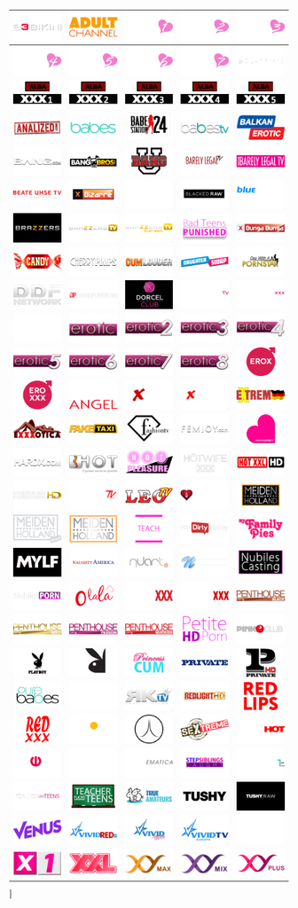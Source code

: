| ![](https://raw.githubusercontent.com/RevGear/logo/master/Other/Adult/A3Bikini.png)| ![](https://raw.githubusercontent.com/RevGear/logo/master/Other/Adult/AdultChannel.png)| ![](https://raw.githubusercontent.com/RevGear/logo/master/Other/Adult/AdultChannel1.png)| ![](https://raw.githubusercontent.com/RevGear/logo/master/Other/Adult/AdultChannel2.png)| ![](https://raw.githubusercontent.com/RevGear/logo/master/Other/Adult/AdultChannel3.png)| 
|:---:|:---:|:---:|:---:|:---:| 
| ![](https://raw.githubusercontent.com/RevGear/logo/master/Other/Adult/AdultChannel4.png)| ![](https://raw.githubusercontent.com/RevGear/logo/master/Other/Adult/AdultChannel5.png)| ![](https://raw.githubusercontent.com/RevGear/logo/master/Other/Adult/AdultChannel6.png)| ![](https://raw.githubusercontent.com/RevGear/logo/master/Other/Adult/AdultChannel7.png)| ![](https://raw.githubusercontent.com/RevGear/logo/master/Other/Adult/AdultTime.png)| 
| ![](https://raw.githubusercontent.com/RevGear/logo/master/Other/Adult/Alba1.png)| ![](https://raw.githubusercontent.com/RevGear/logo/master/Other/Adult/Alba2.png)| ![](https://raw.githubusercontent.com/RevGear/logo/master/Other/Adult/Alba3.png)| ![](https://raw.githubusercontent.com/RevGear/logo/master/Other/Adult/Alba4.png)| ![](https://raw.githubusercontent.com/RevGear/logo/master/Other/Adult/Alba5.png)| 
| ![](https://raw.githubusercontent.com/RevGear/logo/master/Other/Adult/Analized.png)| ![](https://raw.githubusercontent.com/RevGear/logo/master/Other/Adult/Babes.png)| ![](https://raw.githubusercontent.com/RevGear/logo/master/Other/Adult/Babestation.png)| ![](https://raw.githubusercontent.com/RevGear/logo/master/Other/Adult/BabesTV.png)| ![](https://raw.githubusercontent.com/RevGear/logo/master/Other/Adult/BalkanErotic.png)| 
| ![](https://raw.githubusercontent.com/RevGear/logo/master/Other/Adult/Bang.png)| ![](https://raw.githubusercontent.com/RevGear/logo/master/Other/Adult/BangBros.png)| ![](https://raw.githubusercontent.com/RevGear/logo/master/Other/Adult/BangU.png)| ![](https://raw.githubusercontent.com/RevGear/logo/master/Other/Adult/BarelyLegalTV.png)| ![](https://raw.githubusercontent.com/RevGear/logo/master/Other/Adult/BarelyLegalTV_1.png)| 
| ![](https://raw.githubusercontent.com/RevGear/logo/master/Other/Adult/BeateUhseTV.png)| ![](https://raw.githubusercontent.com/RevGear/logo/master/Other/Adult/Bizarre.png)| ![](https://raw.githubusercontent.com/RevGear/logo/master/Other/Adult/Blacked.png)| ![](https://raw.githubusercontent.com/RevGear/logo/master/Other/Adult/BlackedRaw.png)| ![](https://raw.githubusercontent.com/RevGear/logo/master/Other/Adult/BlueHustler.png)| 
| ![](https://raw.githubusercontent.com/RevGear/logo/master/Other/Adult/Brazzers.png)| ![](https://raw.githubusercontent.com/RevGear/logo/master/Other/Adult/BrazzersTV.png)| ![](https://raw.githubusercontent.com/RevGear/logo/master/Other/Adult/BrazzersTVEurope.png)| ![](https://raw.githubusercontent.com/RevGear/logo/master/Other/Adult/btp_logo.png)| ![](https://raw.githubusercontent.com/RevGear/logo/master/Other/Adult/BungaBunga.png)| 
| ![](https://raw.githubusercontent.com/RevGear/logo/master/Other/Adult/CandyTV.png)| ![](https://raw.githubusercontent.com/RevGear/logo/master/Other/Adult/CherryPimps.png)| ![](https://raw.githubusercontent.com/RevGear/logo/master/Other/Adult/CumLouder.png)| ![](https://raw.githubusercontent.com/RevGear/logo/master/Other/Adult/DaughterSwap.png)| ![](https://raw.githubusercontent.com/RevGear/logo/master/Other/Adult/DayWithAPornstar.png)| 
| ![](https://raw.githubusercontent.com/RevGear/logo/master/Other/Adult/DDFNetwork.png)| ![](https://raw.githubusercontent.com/RevGear/logo/master/Other/Adult/DigitalPlayground.png)| ![](https://raw.githubusercontent.com/RevGear/logo/master/Other/Adult/DorcelClub.png)| ![](https://raw.githubusercontent.com/RevGear/logo/master/Other/Adult/DorcelTV.png)| ![](https://raw.githubusercontent.com/RevGear/logo/master/Other/Adult/DorcelXXX.png)| 
| ![](https://raw.githubusercontent.com/RevGear/logo/master/Other/Adult/Dusk.png)| ![](https://raw.githubusercontent.com/RevGear/logo/master/Other/Adult/Erotic.png)| ![](https://raw.githubusercontent.com/RevGear/logo/master/Other/Adult/Erotic2.png)| ![](https://raw.githubusercontent.com/RevGear/logo/master/Other/Adult/Erotic3.png)| ![](https://raw.githubusercontent.com/RevGear/logo/master/Other/Adult/Erotic4.png)| 
| ![](https://raw.githubusercontent.com/RevGear/logo/master/Other/Adult/Erotic5.png)| ![](https://raw.githubusercontent.com/RevGear/logo/master/Other/Adult/Erotic6.png)| ![](https://raw.githubusercontent.com/RevGear/logo/master/Other/Adult/Erotic7.png)| ![](https://raw.githubusercontent.com/RevGear/logo/master/Other/Adult/Erotic8.png)| ![](https://raw.githubusercontent.com/RevGear/logo/master/Other/Adult/EroxHD.png)| 
| ![](https://raw.githubusercontent.com/RevGear/logo/master/Other/Adult/EroxxxHD.png)| ![](https://raw.githubusercontent.com/RevGear/logo/master/Other/Adult/EvilAngel.png)| ![](https://raw.githubusercontent.com/RevGear/logo/master/Other/Adult/Extasy.png)| ![](https://raw.githubusercontent.com/RevGear/logo/master/Other/Adult/Extasy4K.png)| ![](https://raw.githubusercontent.com/RevGear/logo/master/Other/Adult/Extreme.png)| 
| ![](https://raw.githubusercontent.com/RevGear/logo/master/Other/Adult/Exxxotica.png)| ![](https://raw.githubusercontent.com/RevGear/logo/master/Other/Adult/FakeTaxi.png)| ![](https://raw.githubusercontent.com/RevGear/logo/master/Other/Adult/FashionTV.png)| ![](https://raw.githubusercontent.com/RevGear/logo/master/Other/Adult/FemJoy.png)| ![](https://raw.githubusercontent.com/RevGear/logo/master/Other/Adult/FrenchLover.png)| 
| ![](https://raw.githubusercontent.com/RevGear/logo/master/Other/Adult/HardX.png)| ![](https://raw.githubusercontent.com/RevGear/logo/master/Other/Adult/Hot.png)| ![](https://raw.githubusercontent.com/RevGear/logo/master/Other/Adult/HotPleasure.png)| ![](https://raw.githubusercontent.com/RevGear/logo/master/Other/Adult/HotWifeXXX.png)| ![](https://raw.githubusercontent.com/RevGear/logo/master/Other/Adult/HotXXL.png)| 
| ![](https://raw.githubusercontent.com/RevGear/logo/master/Other/Adult/HustlerHD.png)| ![](https://raw.githubusercontent.com/RevGear/logo/master/Other/Adult/HustlerTV.png)| ![](https://raw.githubusercontent.com/RevGear/logo/master/Other/Adult/LeoTV.png)| ![](https://raw.githubusercontent.com/RevGear/logo/master/Other/Adult/Lesbea.png)| ![](https://raw.githubusercontent.com/RevGear/logo/master/Other/Adult/MeidenVanHolland.png)| 
| ![](https://raw.githubusercontent.com/RevGear/logo/master/Other/Adult/MeidenvanHollandHard.png)| ![](https://raw.githubusercontent.com/RevGear/logo/master/Other/Adult/MeidenvanHolland_1.png)| ![](https://raw.githubusercontent.com/RevGear/logo/master/Other/Adult/MomsTeachSex.png)| ![](https://raw.githubusercontent.com/RevGear/logo/master/Other/Adult/MyDirtyHobby.png)| ![](https://raw.githubusercontent.com/RevGear/logo/master/Other/Adult/MyFamilyPies.png)| 
| ![](https://raw.githubusercontent.com/RevGear/logo/master/Other/Adult/MYLF.png)| ![](https://raw.githubusercontent.com/RevGear/logo/master/Other/Adult/NaughtyAmerica.png)| ![](https://raw.githubusercontent.com/RevGear/logo/master/Other/Adult/Nuart.png)| ![](https://raw.githubusercontent.com/RevGear/logo/master/Other/Adult/Nubiles.png)| ![](https://raw.githubusercontent.com/RevGear/logo/master/Other/Adult/NubilesCasting.png)| 
| ![](https://raw.githubusercontent.com/RevGear/logo/master/Other/Adult/NubilesPorn.png)| ![](https://raw.githubusercontent.com/RevGear/logo/master/Other/Adult/Olala.png)| ![](https://raw.githubusercontent.com/RevGear/logo/master/Other/Adult/PassieXXX.png)| ![](https://raw.githubusercontent.com/RevGear/logo/master/Other/Adult/PassionXXX.png)| ![](https://raw.githubusercontent.com/RevGear/logo/master/Other/Adult/PenthouseBlack.png)| 
| ![](https://raw.githubusercontent.com/RevGear/logo/master/Other/Adult/PenthouseGold.png)| ![](https://raw.githubusercontent.com/RevGear/logo/master/Other/Adult/PenthousePassion.png)| ![](https://raw.githubusercontent.com/RevGear/logo/master/Other/Adult/PenthouseQuickies.png)| ![](https://raw.githubusercontent.com/RevGear/logo/master/Other/Adult/PetiteHDPorn.png)| ![](https://raw.githubusercontent.com/RevGear/logo/master/Other/Adult/PinkOClub.png)| 
| ![](https://raw.githubusercontent.com/RevGear/logo/master/Other/Adult/Playboy.png)| ![](https://raw.githubusercontent.com/RevGear/logo/master/Other/Adult/PlayboyTV.png)| ![](https://raw.githubusercontent.com/RevGear/logo/master/Other/Adult/PrincessCum.png)| ![](https://raw.githubusercontent.com/RevGear/logo/master/Other/Adult/Private.png)| ![](https://raw.githubusercontent.com/RevGear/logo/master/Other/Adult/PrivateTV.png)| 
| ![](https://raw.githubusercontent.com/RevGear/logo/master/Other/Adult/PureBabes.png)| ![](https://raw.githubusercontent.com/RevGear/logo/master/Other/Adult/RealityKings.png)| ![](https://raw.githubusercontent.com/RevGear/logo/master/Other/Adult/RealityKingsTV.png)| ![](https://raw.githubusercontent.com/RevGear/logo/master/Other/Adult/RedlightHD.png)| ![](https://raw.githubusercontent.com/RevGear/logo/master/Other/Adult/RedLips.png)| 
| ![](https://raw.githubusercontent.com/RevGear/logo/master/Other/Adult/RedXXX.png)| ![](https://raw.githubusercontent.com/RevGear/logo/master/Other/Adult/RusskayaNoch.png)| ![](https://raw.githubusercontent.com/RevGear/logo/master/Other/Adult/SecretCircle.png)| ![](https://raw.githubusercontent.com/RevGear/logo/master/Other/Adult/Sextreme.png)| ![](https://raw.githubusercontent.com/RevGear/logo/master/Other/Adult/SexyHot.png)| 
| ![](https://raw.githubusercontent.com/RevGear/logo/master/Other/Adult/Shalun.png)| ![](https://raw.githubusercontent.com/RevGear/logo/master/Other/Adult/Silk.png)| ![](https://raw.githubusercontent.com/RevGear/logo/master/Other/Adult/SINematica.png)| ![](https://raw.githubusercontent.com/RevGear/logo/master/Other/Adult/StepSiblingsCaught.png)| ![](https://raw.githubusercontent.com/RevGear/logo/master/Other/Adult/SuperOneHD.png)| 
| ![](https://raw.githubusercontent.com/RevGear/logo/master/Other/Adult/TeacherFucksTeens.png)| ![](https://raw.githubusercontent.com/RevGear/logo/master/Other/Adult/TeacherFucksTeens_1.png)| ![](https://raw.githubusercontent.com/RevGear/logo/master/Other/Adult/TrueAmateurs.png)| ![](https://raw.githubusercontent.com/RevGear/logo/master/Other/Adult/Tushy.png)| ![](https://raw.githubusercontent.com/RevGear/logo/master/Other/Adult/TushyRaw.png)| 
| ![](https://raw.githubusercontent.com/RevGear/logo/master/Other/Adult/Venus.png)| ![](https://raw.githubusercontent.com/RevGear/logo/master/Other/Adult/VividRed.png)| ![](https://raw.githubusercontent.com/RevGear/logo/master/Other/Adult/VividTouch.png)| ![](https://raw.githubusercontent.com/RevGear/logo/master/Other/Adult/VividTVEurope.png)| ![](https://raw.githubusercontent.com/RevGear/logo/master/Other/Adult/VixenTV.png)| 
| ![](https://raw.githubusercontent.com/RevGear/logo/master/Other/Adult/X1.png)| ![](https://raw.githubusercontent.com/RevGear/logo/master/Other/Adult/XXL.png)| ![](https://raw.githubusercontent.com/RevGear/logo/master/Other/Adult/XYMax.png)| ![](https://raw.githubusercontent.com/RevGear/logo/master/Other/Adult/XYMix.png)| ![](https://raw.githubusercontent.com/RevGear/logo/master/Other/Adult/XYPlus.png)| 
 | 

